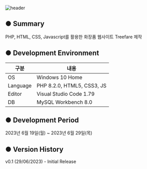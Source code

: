 ![header](https://capsule-render.vercel.app/api?type=waving&color=gradient&height=200&section=header&text=%F0%9F%9B%8B%EF%B8%8FTreefare&fontSize=55)

● Summary
---------------------------
PHP, HTML, CSS, Javascript를 활용한 화장품 웹사이트 Treefare 제작

● Development Environment
-------------
|구분|내용|
|---|------------------|
|OS|Windows 10 Home|
|Language|PHP 8.2.0, HTML5, CSS3, JS|
|Editor|Visual Studio Code 1.79||
|DB|MySQL Workbench 8.0|

● Development Period
----------------
2023년 6월 19일(월) ~ 2023년 6월 29일(목)


● Version History
-------------

v0.1 (29/06/2023) - Initial Release
